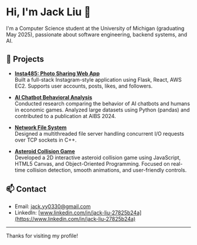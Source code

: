 # Hi, I'm Jack Liu 👋

I'm a Computer Science student at the University of Michigan (graduating May 2025), passionate about software engineering, backend systems, and AI.

## 🚀 Projects
- **[Insta485: Photo Sharing Web App](https://github.com/JackLiuyiyao/client-side-instagram)**  
  Built a full-stack Instagram-style application using Flask, React, AWS EC2. Supports user accounts, posts, likes, and followers.

- **[AI Chatbot Behavioral Analysis](https://github.com/JackLiuyiyao/ChatGPT-Behavioral)**  
  Conducted research comparing the behavior of AI chatbots and humans in economic games. Analyzed large datasets using Python (pandas) and contributed to a publication at AIBS 2024.
  
- **[Network File System](https://github.com/JackLiuyiyao/network-fileserver)**  
  Designed a multithreaded file server handling concurrent I/O requests over TCP sockets in C++.

- **[Asteroid Collision Game](https://github.com/JackLiuyiyao/Asteroid-Collision-Game)**  
  Developed a 2D interactive asteroid collision game using JavaScript, HTML5 Canvas, and Object-Oriented Programming. Focused on real-time collision detection, smooth animations, and user-friendly controls.

## 📫 Contact
- Email: jack.yy0330@gmail.com
- LinkedIn: [www.linkedin.com/in/jack-liu-27825b24a](https://www.linkedin.com/in/jack-liu-27825b24a)

---
Thanks for visiting my profile!
